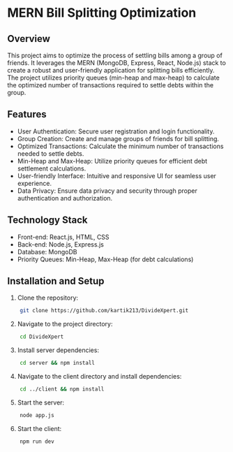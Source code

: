 # MERN Bill Splitting Optimization

## Overview
This project aims to optimize the process of settling bills among a group of friends. It leverages the MERN (MongoDB, Express, React, Node.js) stack to create a robust and user-friendly application for splitting bills efficiently. The project utilizes priority queues (min-heap and max-heap) to calculate the optimized number of transactions required to settle debts within the group.

## Features
- User Authentication: Secure user registration and login functionality.
- Group Creation: Create and manage groups of friends for bill splitting.
- Optimized Transactions: Calculate the minimum number of transactions needed to settle debts.
- Min-Heap and Max-Heap: Utilize priority queues for efficient debt settlement calculations.
- User-friendly Interface: Intuitive and responsive UI for seamless user experience.
- Data Privacy: Ensure data privacy and security through proper authentication and authorization.

## Technology Stack
- Front-end: React.js, HTML, CSS
- Back-end: Node.js, Express.js
- Database: MongoDB
- Priority Queues: Min-Heap, Max-Heap (for debt calculations)

## Installation and Setup
1. Clone the repository: 
```bash 
    git clone https://github.com/kartik213/DivideXpert.git
```
2. Navigate to the project directory: 
```bash
    cd DivideXpert
```
3. Install server dependencies: 
```bash 
    cd server && npm install
```
4. Navigate to the client directory and install dependencies:
```bash
    cd ../client && npm install
```
5. Start the server: 
```bash
    node app.js
```
6. Start the client: 
```bash
    npm run dev
```